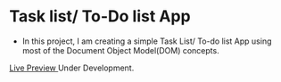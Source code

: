 # Task list/ To-Do list App
* In this project, I am creating a simple Task List/ To-do list App using most of the Document Object Model(DOM) concepts.

[ Live Preview ](https://task-list-dmlb8gcvb-devbootcamp.vercel.app) Under Development.